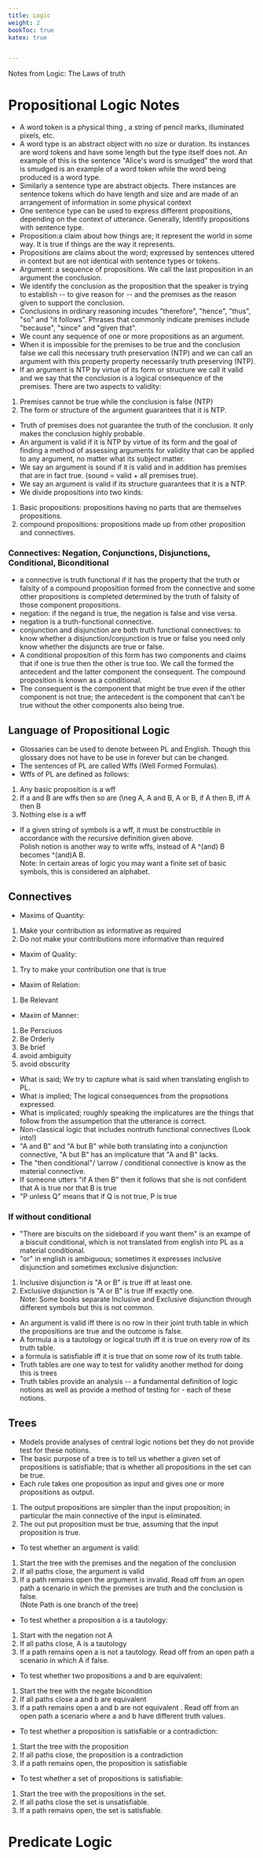 ```yaml
---
title: Logic
weight: 2
bookToc: true
katex: true


---
```

Notes from Logic: The Laws of truth  

# Propositional Logic Notes

- A word token is a physical thing , a string of pencil marks, illuminated pixels, etc.  
- A word type is an abstract object with no size or duration. Its instances are word tokens and have some length but the type itself does not. An example of this is the sentence "Alice's word is smudged" the word that is smudged is an example of a word token while the word being produced is a word type.  
- Similarly a sentence type are abstract objects. There instances are sentence tokens which do have length and size and are made of an arrangement of information in some physical context  
- One sentence type can be used to express different propositions, depending on the context of utterance. Generally, Identify propositions with sentence type.  
- Proposition:a claim about how things are; it represent the world in some way. It is true if things are the way it represents.  
- Propositions are claims about the word; expressed by sentences uttered in context but are not identical with sentence types or tokens.  
- Argument: a sequence of propositions. We call the last proposition in an argument the conclusion.  
- We identify the conclusion as the proposition that the speaker is trying to establish -- to give reason for -- and the premises as the reason given to support the conclusion.  
- Conclusions in ordinary reasoning incudes "therefore", "hence", "thus", "so" and "it follows". Phrases that commonly indicate premises include "because", "since" and "given that".  
- We count any sequence of one or more propositions as an argument. 
- When it is impossible for the premises to be true and the conclusion false we call this necessary truth preservation (NTP) and we can call an argument with this property property necessarily truth preserving (NTP).  
- If an argument is NTP by virtue of its form or structure we call it valid and we say that the conclusion is a logical consequence of the premises. There are two aspects to validity:  
1. Premises cannot be true while the conclusion is false (NTP)  
2. The form or structure of the argument guarantees that it is NTP.  
- Truth of premises does not guarantee the truth of the conclusion. It only makes the conclusion highly probable.
- An argument is valid if it is NTP by virtue of its form and the goal of finding a method of assessing arguments for validity that can be applied to any argument, no matter what its subject matter.  
- We say an argument is sound if it is valid and in addition has premises that are in fact true. (sound = valid + all premises true).  
- We say an argument is valid if its structure guarantees that it is a NTP.  
- We divide propositions into two kinds:
1. Basic propositions: propositions having no parts that are themselves propositions.  
2. compound propositions: propositions made up from other proposition and connectives.  
### Connectives: Negation, Conjunctions, Disjunctions, Conditional, Biconditional 
- a connective is truth functional if it has the property that the truth or falsity of a compound proposition formed from the connective and some other propositions is completed determined by the truth of falsity  of those component propositions.
- negation: if the negand is true, the negation is false and vise versa.  
- negation is a truth-functional connective.  
- conjunction and disjunction are both truth functional connectives: to know whether a disjunction/conjunction is true or false you need only know whether the disjuncts are true or false.  
- A conditional proposition of this form has two components and claims that if one is true then the other is true too. We call the formed the antecedent and the latter component the consequent. The compound proposition is known as a conditional.  
- The consequent is the component that might be true even if the other component is not true; the antecedent is the component that can't be true without the other components also being true. 
## Language of Propositional Logic 
- Glossaries can be used to denote between PL and English. Though this glossary does not have to be use in forever but can be changed. 
- The sentences of PL are called Wffs (Well Formed Formulas).   
- Wffs of PL are defined as follows:  
1. Any basic proposition  is a wff  
2. If a and B are wffs then so are (\neg A, A and B, A or B, if A then B, iff A then B  
3. Nothing else is a wff  
- If a given string of symbols is a wff, it must be constructible in accordance with the recursive definition given above.  
Polish notion is another way to write wffs, instead of A ^(and) B becomes ^(and)A B.  
Note: In certain areas of logic you may want a finite set of basic symbols, this is considered an alphabet.  
## Connectives  
- Maxims of Quantity:  
1. Make your contribution as informative as required  
2. Do not make your contributions more informative than required
- Maxim of Quality:  
1. Try to make your contribution one that is true
- Maxim of Relation:  
1. Be Relevant  
- Maxim of Manner:  
1. Be Persciuos  
2. Be Orderly  
3. Be brief  
4. avoid ambiguity  
5. avoid obscurity  
- What is said; We try to capture what is said when translating english to PL.  
- What is implied; The logical consequences from the propsotions expressed.  
- What is implicated; roughly speaking the implicatures are the things that follow from the assumpetion that the utterance is correct.  
- Non-classical logic that includes nontruth functional connectives (Look into!)  
- "A and B" and "A but B" while both translating into a conjunction connective, "A but B" has an implicature that "A and B" lacks.   
- The "then conditional"/ \arrow / conditional connective is know as the material connective.  
- If someone utters "if A then B" then it follows that she is not confident that A is true nor that B is true  
- "P unless Q" means that if Q is not true, P is true  
### If without conditional
- "There are biscuits on the sideboard if you want them" is an exampe of a biscuit conditional, which is not translated from english into PL as a material conditional. 
- "or" in english is ambiguous; sometimes it expresses inclusive disjunction and sometimes exclusive disjunction:
1. Inclusive disjunction is "A or B" is true iff at least one.  
2. Exclusive disjunction is "A or B" is true iff exactly one.  
Note: Some books separate Inclusive and Exclusive disjunction through different symbols but this is not common.  
- An argument is valid iff there is no row in their joint truth table in which the propositions are true and the outcome is false.  
- A formula a is a tautology or logical truth iff it is true on every row of its truth table.  
- a formula is satisfiable iff it is true that on some row of its truth table.    
- Truth tables are one way to test for validity another method for doing this is trees  
- Truth tables provide an analysis -- a fundamental definition of logic notions as well as provide a method of testing for - 
each of these notions.  
## Trees
- Models provide analyses of central logic notions bet they do not provide test for these notions.  
- The basic purpose of a tree is to tell us whether a given set of propositions is satisfiable; that is whether all propositions in the set can be true.  
- Each rule takes one proposition as input and gives one or more propositions as output.  
1. The output propositions are simpler than the input proposition; in particular the main connective of the input is eliminated.  
2. The out put proposition must be true, assuming that the input proposition is true.  
- To test whether an argument is valid:  
1. Start the tree with the premises and the negation of the conclusion
2. If all paths close, the argument is valid  
3. If a path remains open the argument is invalid. Read off from an open path a scenario in which the premises are truth and the conclusion is false.  
(Note Path is one branch of the tree)  
- To test whether a proposition a is a tautology:  
1. Start with the negation not A  
2. If all paths close, A is a tautology  
3. If a path remains open a is not a tautology. Read off from an open path a scenario in which A if false.   
- To test whether two propositions a and b are equivalent:  
1. Start the tree with the negate bicondition
2. If all paths close a and b are equivalent  
3. If a path remains open a and b are not equivalent . Read off from an open path a scenario where a and b have different truth values.  
- To test whether a proposition is satisfiable  or a contradiction:  
1. Start the tree with the proposition  
2. If all paths close, the proposition is a contradiction  
3. If a path remains open, the proposition is satisfiable  
- To test whether a set of propositions is satisfiable:
1. Start the tree with the propositions in the set.
2. If all paths close the set is unsatisfiable.
3. If a path remains open, the set is satisfiable.
# Predicate Logic  



 


